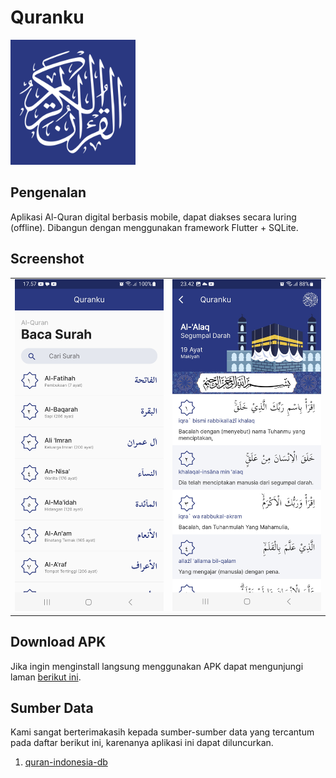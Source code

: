 # Quranku
<img src="assets/image/logo_quranku.png" height="200"><br>

## Pengenalan

Aplikasi Al-Quran digital berbasis mobile, dapat diakses secara luring (offline). Dibangun dengan menggunakan framework Flutter + SQLite.

## Screenshot
<table>
  <tr>
    <td><img src="assets/image/ss_home.jpg"></td>
    <td><img src="assets/image/ss_bacasurah.jpg" ></td>
  </tr>
</table>

## Download APK
Jika ingin menginstall langsung menggunakan APK dapat mengunjungi laman <a href="https://github.com/yuris60/quranku/tree/main/APK">berikut ini</a>.

## Sumber Data

Kami sangat berterimakasih kepada sumber-sumber data yang tercantum pada daftar berikut ini, karenanya aplikasi ini dapat diluncurkan.

1. <a href="https://github.com/sinoridha/quran-indonesia-db" target="_blank">quran-indonesia-db</a>
